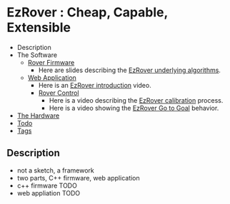 # EzRover : Cheap, Capable, Extensible
- Description
- The Software
    - [Rover Firmware](./rover_firmware.md)
      - Here are slides describing the [EzRover underlying algorithms](https://docs.google.com/presentation/d/1t77gDPORG4qcxwhPNWrPlTVjwQWncRw7ujsnF02ZN7E/edit?usp=sharing).
    - [Web Application](./web_client.md)
        - Here is an [EzRover introduction](https://youtu.be/yN2ya2mlBNU) video.
        - [Rover Control](./rover_control.md)
          - Here is a video describing the  [EzRover calibration](https://youtu.be/ciDCUUx8MXI) process.
          - Here is a video showing the [EzRover Go to Goal](https://youtu.be/_eKCqswX5D0) behavior.
- [The Hardware](./building_the_rover.md)
- [Todo](./todo.md)
- [Tags](./tags.md)


## Description
- not a sketch, a framework
- two parts, C++ firmware, web application
- c++ firmware TODO
- web appliation TODO
